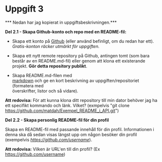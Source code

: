 # **Uppgift 3**


*** Nedan har jag kopierat in uppgiftsbeskrivningen.***

**Del 2.1 - Skapa Github-konto och repo med en README-fil:**

 - Skapa ett konto på  [Github](https://github.com/)  (eller använd
   befinligt, om du redan har ett).  
   _Gratis-konton räcker utmärkt för uppgiften._
   
 - Skapa ett nytt remote repository på Github, antingen tomt (som bara  
   består av en README.md-fil) eller genom att klona ett existerande   
   projekt.  **Gör detta repository publikt**.

   

 - Skapa README.md-filen med    
   [markdown](https://github.com/adam-p/markdown-here/wiki/Markdown-Cheatsheet)
   och ge en kort beskrivning av uppgiften/repositoriet (formatera med  
   överskrifter, listor och så vidare).

**Att redovisa:**  För att kunna klona ditt repository till min dator behöver jag ha ett specifikt kommando och länk. Vilket? (exmpelvis "git clone https://github.com/matdah/Exempel_README_i_API.git")

**Del 2.2 - Skapa personlig README-fil för din profil**

Skapa en README-fil med passande innehåll för din profil. Informationen i denna ska då sedan visas längst upp om någon besöker din profil (exempelvis  _https://github.com/username_).  

**Att redovisa:**  Vilken är URL'en till din profil? (Ex https://github.com/username)
